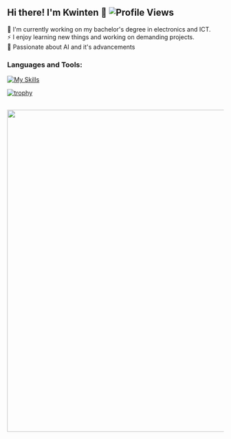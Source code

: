## Hi there! I'm Kwinten 👋 ![Profile Views](https://komarev.com/ghpvc/?username=kwintendc)
🌱 I'm currently working on my bachelor's degree in electronics and ICT.   <br/>
⚡ I enjoy learning new things and working on demanding projects. <br/>
🔧 Passionate about AI and it's advancements

### Languages and Tools:

[![My Skills](https://skillicons.dev/icons?i=js,html,css,python,java,c,git)](https://skillicons.dev)
<br/>


[![trophy](https://github-profile-trophy.vercel.app/?username=kwintendc&theme=darkhub)](https://github.com/ryo-ma/github-profile-trophy)

<p align="left">
  <br><img src="https://github.com/arshsahzad/arshsahzad/blob/master/assets/gifs/snake.svg" width="750px">
</p>

<!--
**KwintenDc/KwintenDc** is a ✨ _special_ ✨ repository because its `README.md` (this file) appears on your GitHub profile.

Here are some ideas to get you started:

- 🔭 I’m currently working on ...
- 🌱 I’m currently learning ...
- 👯 I’m looking to collaborate on ...
- 🤔 I’m looking for help with ...
- 💬 Ask me about ...
- 📫 How to reach me: ...
- 😄 Pronouns: ...
- ⚡ Fun fact: ...
-->
